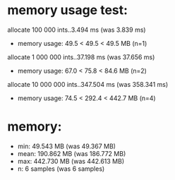 # memory usage test:

allocate 100 000 ints..3.494 ms (was 3.839 ms)
 * memory usage: 49.5 < 49.5 < 49.5 MB (n=1)

allocate 1 000 000 ints..37.198 ms (was 37.656 ms)
 * memory usage: 67.0 < 75.8 < 84.6 MB (n=2)

allocate 10 000 000 ints..347.504 ms (was 358.341 ms)
 * memory usage: 74.5 < 292.4 < 442.7 MB (n=4)

# memory:

 * min:  49.543 MB (was 49.367 MB)
 * mean: 190.862 MB (was 186.772 MB)
 * max:  442.730 MB (was 442.613 MB)
 * n:    6 samples (was 6 samples)
